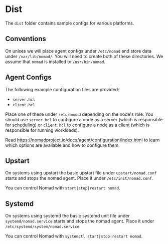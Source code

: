 # Dist

The `dist` folder contains sample configs for various platforms.

## Conventions

On unixes we will place agent configs under `/etc/nomad` and store data under `/var/lib/nomad/`. You will need to create both of these directories. We assume that `nomad` is installed to `/usr/bin/nomad`.

## Agent Configs

The following example configuration files are provided:

- `server.hcl`
- `client.hcl`

Place one of these under `/etc/nomad` depending on the node's role. You should use `server.hcl` to configure a node as a server (which is responsible for scheduling) or `client.hcl` to configure a node as a client (which is responsible for running workloads).

Read <https://nomadproject.io/docs/agent/configuration/index.html> to learn which options are available and how to configure them.

## Upstart

On systems using upstart the basic upstart file under `upstart/nomad.conf` starts and stops the nomad agent. Place it under `/etc/init/nomad.conf`.

You can control Nomad with `start|stop|restart nomad`.

## Systemd

On systems using systemd the basic systemd unit file under `systemd/nomad.service` starts and stops the nomad agent. Place it under `/etc/systemd/system/nomad.service`.

You can control Nomad with `systemctl start|stop|restart nomad`.
